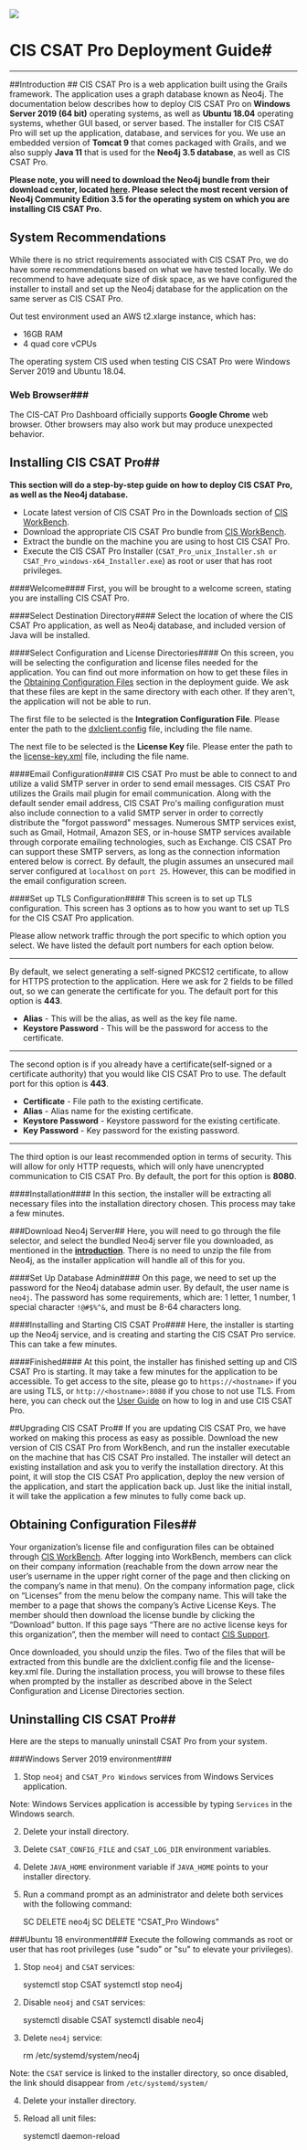 ![](img/CIS_CSAT_Pro_RGB.png)


# CIS CSAT Pro Deployment Guide#
----------
<a name="introduction"></a>
##Introduction ##
CIS CSAT Pro is a web application built using the Grails framework. The application uses a graph database known as Neo4j. The documentation below describes how to deploy CIS CSAT Pro on **Windows Server 2019 (64 bit)** operating systems, as well as **Ubuntu 18.04** operating systems, whether GUI based, or server based. The  installer for CIS CSAT Pro  will set up the application, database, and services for you. We use an embedded version of **Tomcat 9** that comes packaged with Grails, and we also supply **Java 11** that is used for the **Neo4j 3.5 database**, as well as CIS CSAT Pro.

**Please note, you will need to download the Neo4j bundle from their download center, located [here](https://neo4j.com/download-center/#community). Please select the most recent version of Neo4j Community Edition 3.5 for the operating system on which you are installing CIS CSAT Pro.**

## System Recommendations ##
While there is no strict requirements associated with CIS CSAT Pro, we do have some recommendations based on what we have tested locally. We do recommend to have adequate size of disk space, as we have configured the installer to install and set up the Neo4j database for the application on the same server as CIS CSAT Pro.

Out test environment used an AWS t2.xlarge instance, which has:

 - 16GB RAM
 - 4 quad core vCPUs

The operating system CIS used when testing CIS CSAT Pro were Windows Server 2019 and Ubuntu 18.04.

### Web Browser###
The CIS-CAT Pro Dashboard officially supports **Google Chrome** web browser. Other browsers may also work but may produce unexpected behavior.

<a name=""></a>
## Installing CIS CSAT Pro##
**This section will do a step-by-step guide on how to deploy CIS CSAT Pro, as well as the Neo4j database.**


 - Locate latest version of CIS CSAT Pro in the Downloads section of [CIS WorkBench](https://workbench.cisecurity.org/).
 - Download the appropriate CIS CSAT Pro bundle from [CIS WorkBench](https://workbench.cisecurity.org/).
 - Extract the bundle on the machine you are using to host CIS CSAT Pro.
 - Execute the CIS CSAT Pro Installer (`CSAT_Pro_unix_Installer.sh or CSAT_Pro_windows-x64_Installer.exe`) as root or user that has root privileges.

####Welcome####
First, you will be brought to a welcome screen, stating you are installing CIS CSAT Pro.

####Select Destination Directory####
Select the location of where the CIS CSAT Pro application, as well as Neo4j database, and included version of Java will be installed.

####Select Configuration and License Directories####
On this screen, you will be selecting the configuration and license files needed for the application. You can find out more information on how to get these files in the [Obtaining Configuration Files](#obtainingConfigFiles) section in the deployment guide. We ask that these files are kept in the same directory with each other. If they aren't, the application will not be able to run.

The first file to be selected is the **Integration Configuration File**. Please enter the path to the <u>dxlclient.config</u> file, including the file name.


The next file to be selected is the **License Key** file. Please enter the path to the <u>license-key.xml</u> file, including the file name.

####Email Configuration####
CIS CSAT Pro must be able to connect to and utilize a valid SMTP server in order to send email messages. CIS CSAT Pro utilizes the Grails mail plugin for email communication.
Along with the default sender email address, CIS CSAT Pro's mailing configuration must also include connection to a valid SMTP server in order to correctly distribute the "forgot password" messages. Numerous SMTP services exist, such as Gmail, Hotmail, Amazon SES, or in-house SMTP services available through corporate emailing technologies, such as Exchange. CIS CSAT Pro can support these SMTP servers, as long as the connection information entered below is correct. By default, the plugin assumes an unsecured mail server configured at `localhost` on `port 25`. However, this can be modified in the email configuration screen.

####Set up TLS Configuration####
This screen is to set up TLS configuration. This screen has 3 options as to how you want to set up TLS for the CIS CSAT Pro application. 

Please allow network traffic through the port specific to which option you select. We have listed the default port numbers for each option below.

----------


By default, we select generating a self-signed PKCS12 certificate, to allow for HTTPS protection to the application. Here we ask for 2 fields to be filled out, so we can generate the certificate for you. The default port for this option is **443**.

 - <b>Alias</b> - This will be the alias, as well as the key file name.
 - <b>Keystore Password</b> - This will be the password for access to the certificate.


----------


The second option is if you already have a certificate(self-signed or a certificate authority) that you would like CIS CSAT Pro to use. The default port for this option is **443**.

 - **Certificate** - File path to the existing certificate.
 - **Alias** - Alias name for the existing certificate.
 - **Keystore Password** - Keystore password for the existing certificate.
 - **Key Password** - Key password for the existing password.


----------


The third option is our least recommended option in terms of security. This will allow for only HTTP requests, which will only have unencrypted communication to CIS CSAT Pro. By default, the port for this option is **8080**.

####Installation####
In this section, the installer will be extracting all necessary files into the installation directory chosen. This process may take a few minutes.

###Download Neo4j Server##
Here, you will need to go through the file selector, and select the bundled Neo4j server file you downloaded, as mentioned in the [**introduction**](#introduction). There is no need to unzip the file from Neo4j, as the installer application will handle all of this for you.

####Set Up Database Admin####
On this page, we need to set up the password for the Neo4j database admin user. By default, the user name is `neo4j`. The password has some requirements, which are: 1 letter, 1 number, 1 special character `!@#$%^&`, and must be 8-64 characters long.

####Installing and Starting CIS CSAT Pro####
Here, the installer is starting up the Neo4j service, and is creating and starting the CIS CSAT Pro service. This can take a few minutes.

####Finished####
At this point, the installer has finished setting up and CIS CSAT Pro is starting. It may take a few minutes for the application to be accessible. To get access to the site, please go to `https://<hostname>` if you are using TLS, or `http://<hostname>:8080` if you chose to not use TLS. From here, you can check out the [User Guide](../csat_pro_user_guide) on how to log in and use CIS CSAT Pro.

##Upgrading CIS CSAT Pro##
If you are updating CIS CSAT Pro, we have worked on making this process as easy as possible. Download the new version of CIS CSAT Pro from WorkBench, and run the installer executable on the machine that has CIS CSAT Pro installed. The installer will detect an existing installation and ask you to verify the installation directory. At this point, it will stop the CIS CSAT Pro application, deploy the new version of the application, and start the application back up. Just like the initial install, it will take the application a few minutes to fully come back up.

<a name="obtainingConfigFiles"></a>
## Obtaining Configuration Files##
Your organization’s license file and configuration files can be obtained through [CIS WorkBench](https://workbench.cisecurity.org/).  After logging into WorkBench, members can click on their company information (reachable from the down arrow near the user’s username in the upper right corner of the page and then clicking on the company’s name in that menu).  On the company information page, click on “Licenses” from the menu below the company name.  This will take the member to a page that shows the company’s Active License Keys.  The member should then download the license bundle by clicking the “Download” button.  If this page says “There are no active license keys for this organization”, then the member will need to contact [CIS Support](https://www.cisecurity.org/support/).  

Once downloaded, you should unzip the files.  Two of the files that will be extracted from this bundle are the dxlclient.config file and the license-key.xml file.  During the installation process, you will browse to these files when prompted by the installer as described above in the Select Configuration and License Directories section.

## Uninstalling CIS CSAT Pro##

Here are the steps to manually uninstall CSAT Pro from your system.

###Windows Server 2019 environment###

1) Stop `neo4j` and `CSAT_Pro Windows` services from Windows Services application. 

Note: Windows Services application is accessible by typing `Services` in the Windows search.

2) Delete your install directory.

3) Delete `CSAT_CONFIG_FILE` and `CSAT_LOG_DIR` environment variables.

4) Delete `JAVA_HOME` environment variable if `JAVA_HOME` points to your installer directory.

5) Run a command prompt as an administrator and delete both services with the following command: 

	SC DELETE neo4j
	SC DELETE "CSAT_Pro Windows"

###Ubuntu 18 environment###
Execute the following commands as root or user that has root privileges (use "sudo" or "su" to elevate your privileges).

1) Stop `neo4j` and `CSAT` services:

	systemctl stop CSAT
	systemctl stop neo4j

2) Disable `neo4j` and `CSAT` services:

	systemctl disable CSAT
	systemctl disable neo4j

3) Delete `neo4j` service:
	
	rm /etc/systemd/system/neo4j

Note: the `CSAT` service is linked to the installer directory, so once disabled, the link should disappear from `/etc/systemd/system/`

4) Delete your installer directory.

5) Reload all unit files:
 
	systemctl daemon-reload
